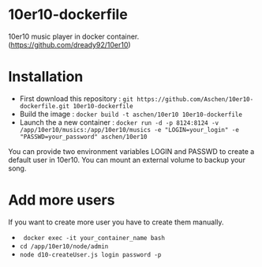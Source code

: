 # 10er10-dockerfile
10er10 music player in docker container. (https://github.com/dready92/10er10)

# Installation
- First download this repository : ```git https://github.com/Aschen/10er10-dockerfile.git 10er10-dockerfile```
- Build the image : ```docker build -t aschen/10er10 10er10-dockerfile ```
- Launch the a new container : ```docker run -d -p 8124:8124 -v /app/10er10/musics:/app/10er10/musics -e "LOGIN=your_login" -e "PASSWD=your_password" aschen/10er10 ```

You can provide two environment variables LOGIN and PASSWD to create a default user in 10er10.
You can mount an external volume to backup your song.

# Add more users
If you want to create more user you have to create them manually. 
- ``` docker exec -it your_container_name bash```
- ``` cd /app/10er10/node/admin ```
- ``` node d10-createUser.js login password -p ```

